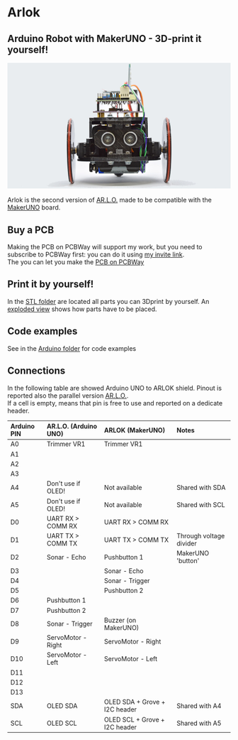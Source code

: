 # Arlok  
## Arduino Robot with MakerUNO - 3D-print it yourself!
![Arlok Front View](./media/arlok_front_view_16_9.jpg)

Arlok is the second version of [AR.L.O.](https://github.com/Cyb3rn0id/AR.L.O.) made to be compatible with the [MakerUNO](https://makeruno.com.my/) board.  

## Buy a PCB  
Making the PCB on PCBWay will support my work, but you need to subscribe to PCBWay first: you can do it using [my invite link](https://www.pcbway.com/setinvite.aspx?inviteid=355653&from=settorezero2020).  
The you can let you make the [PCB on PCBWay](https://www.pcbway.com/project/shareproject/ARLOK_arduino_robot.html)

## Print it by yourself!
In the [STL folder](./stl) are located all parts you can 3Dprint by yourself. An [exploded view](./media/arlok_3d_exploded.stl) shows how parts have to be placed.

## Code examples
See in the [Arduino folder](./arduino) for code examples

## Connections

In the following table are showed Arduino UNO to ARLOK shield. Pinout is reported also the parallel version [AR.L.O.](https://github.com/Cyb3rn0id/AR.L.O.).  
If a cell is empty, means that pin is free to use and reported on a dedicate header.

| Arduino PIN | AR.L.O. (Arduino UNO) | ARLOK (MakerUNO)                          | Notes                   |
|:------------|:----------------------|:------------------------------------------|:------------------------|
| A0          | Trimmer VR1           | Trimmer VR1                               |                         |
| A1          |                       |                                           |                         |
| A2          |                       |                                           |                         |
| A3          |                       |                                           |                         |
| A4          | Don't use if OLED!    | Not available                             | Shared with SDA         |
| A5          | Don't use if OLED!    | Not available                             | Shared with SCL         |
| D0          | UART RX > COMM RX     | UART RX > COMM RX                         |                         |
| D1          | UART TX > COMM TX     | UART TX > COMM TX                         | Through voltage divider |
| D2          | Sonar - Echo          | Pushbutton 1                              | MakerUNO 'button'       |
| D3          |                       | Sonar - Echo                              |                         |
| D4          |                       | Sonar - Trigger                           |                         |
| D5          |                       | Pushbutton 2                              |                         |
| D6          | Pushbutton 1          |                                           |                         |
| D7          | Pushbutton 2          |                                           |                         |
| D8          | Sonar - Trigger       | Buzzer (on MakerUNO)                      |                         |
| D9          | ServoMotor - Right    | ServoMotor - Right                        |                         |
| D10         | ServoMotor - Left     | ServoMotor - Left                         |                         |
| D11         |                       |                                           |                         |
| D12         |                       |                                           |                         |
| D13         |                       |                                           |                         |
| SDA         | OLED SDA              | OLED SDA + Grove + I2C header             | Shared with A4          |
| SCL         | OLED SCL              | OLED SCL + Grove + I2C header             | Shared with A5          |
